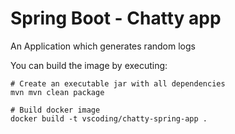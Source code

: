 # Spring Boot - Chatty app
An Application which generates random logs

You can build the image by executing:
```shell
# Create an executable jar with all dependencies
mvn mvn clean package

# Build docker image
docker build -t vscoding/chatty-spring-app .
```
